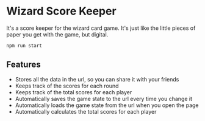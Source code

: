 # Wizard Score Keeper
It's a score keeper for the wizard card game.
It's just like the little pieces of paper you get with the game, but digital.

```bash
npm run start
```

## Features
- Stores all the data in the url, so you can share it with your friends
- Keeps track of the scores for each round
- Keeps track of the total scores for each player
- Automatically saves the game state to the url every time you change it
- Automatically loads the game state from the url when you open the page
- Automatically calculates the total scores for each player